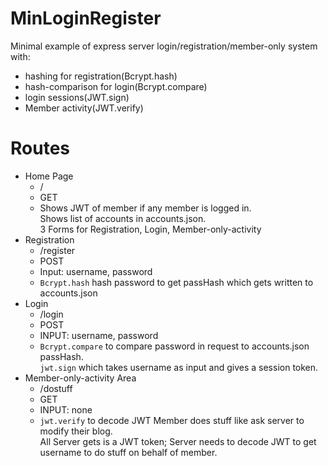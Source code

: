 # MinLoginRegister
Minimal example of express server login/registration/member-only system with: 
  * hashing for registration(Bcrypt.hash)
  * hash-comparison for login(Bcrypt.compare) 
  * login sessions(JWT.sign)
  * Member activity(JWT.verify)

# Routes

* Home Page
  * / 
  * GET
  * Shows JWT of member if any member is logged in.  
    Shows list of accounts in accounts.json.  
    3 Forms for Registration, Login, Member-only-activity
* Registration
  * /register
  * POST
  * Input: username, password
  * `Bcrypt.hash` hash password to get passHash which gets written to accounts.json  
* Login
  * /login
  * POST
  * INPUT: username, password
  * `Bcrypt.compare` to compare password in request to accounts.json passHash.  
    `jwt.sign` which takes username as input and gives a session token.  
* Member-only-activity Area
  * /dostuff
  * GET
  * INPUT: none
  * `jwt.verify` to decode JWT
    Member does stuff like ask server to modify their blog.  
    All Server gets is a JWT token; Server needs to decode JWT to get username to do stuff on behalf of member.
